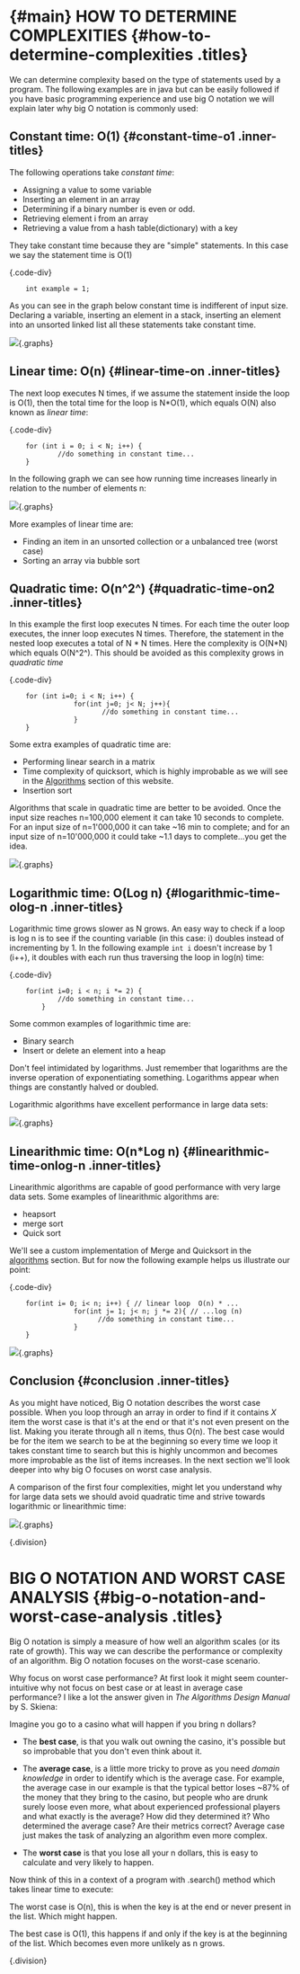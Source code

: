


 {#main}
HOW TO DETERMINE COMPLEXITIES {#how-to-determine-complexities .titles}
=============================

We can determine complexity based on the type of statements used by a
program. The following examples are in java but can be easily followed
if you have basic programming experience and use big O notation we will
explain later why big O notation is commonly used:

Constant time: O(1) {#constant-time-o1 .inner-titles}
-------------------

The following operations take *constant time*:

-   Assigning a value to some variable
-   Inserting an element in an array
-   Determining if a binary number is even or odd.
-   Retrieving element i from an array
-   Retrieving a value from a hash table(dictionary) with a key

They take constant time because they are \"simple\" statements. In this
case we say the statement time is O(1)

 {.code-div}
                        
        int example = 1;
                    


As you can see in the graph below constant time is indifferent of input
size. Declaring a variable, inserting an element in a stack, inserting
an element into an unsorted linked list all these statements take
constant time.

![](images/graphs/constant.svg){.graphs}

Linear time: O(n) {#linear-time-on .inner-titles}
-----------------

The next loop executes N times, if we assume the statement inside the
loop is O(1), then the total time for the loop is N\*O(1), which equals
O(N) also known as *linear time*:

 {.code-div}
                        
        for (int i = 0; i < N; i++) {
                //do something in constant time...
        }
                    
                    


In the following graph we can see how running time increases linearly in
relation to the number of elements n:

![](images/graphs/linear.svg){.graphs}

More examples of linear time are:

-   Finding an item in an unsorted collection or a unbalanced tree
    (worst case)
-   Sorting an array via bubble sort

Quadratic time: O(n^2^) {#quadratic-time-on2 .inner-titles}
-----------------------

In this example the first loop executes N times. For each time the outer
loop executes, the inner loop executes N times. Therefore, the statement
in the nested loop executes a total of N \* N times. Here the complexity
is O(N\*N) which equals O(N^2^). This should be avoided as this
complexity grows in *quadratic time*

 {.code-div}
                        
        for (int i=0; i < N; i++) {
                    for(int j=0; j< N; j++){
                           //do something in constant time...
                    }
        }
                    
                    


Some extra examples of quadratic time are:

-   Performing linear search in a matrix
-   Time complexity of quicksort, which is highly improbable as we will
    see in the [Algorithms](algorithms.html) section of this website.
-   Insertion sort

Algorithms that scale in quadratic time are better to be avoided. Once
the input size reaches n=100,000 element it can take 10 seconds to
complete. For an input size of n=1'000,000 it can take \~16 min to
complete; and for an input size of n=10'000,000 it could take \~1.1 days
to complete\...you get the idea.

![](images/graphs/quadratic.svg){.graphs}

Logarithmic time: O(Log n) {#logarithmic-time-olog-n .inner-titles}
--------------------------

Logarithmic time grows slower as N grows. An easy way to check if a loop
is log n is to see if the counting variable (in this case: i) doubles
instead of incrementing by 1. In the following example `int i` doesn't
increase by 1 (i++), it doubles with each run thus traversing the loop
in log(n) time:

 {.code-div}
                        
        for(int i=0; i < n; i *= 2) {
                //do something in constant time...
            }                       
        
                    


Some common examples of logarithmic time are:

-   Binary search
-   Insert or delete an element into a heap

Don\'t feel intimidated by logarithms. Just remember that logarithms are
the inverse operation of exponentiating something. Logarithms appear
when things are constantly halved or doubled.

Logarithmic algorithms have excellent performance in large data sets:

![](images/graphs/log.svg){.graphs}

Linearithmic time: O(n\*Log n) {#linearithmic-time-onlog-n .inner-titles}
------------------------------

Linearithmic algorithms are capable of good performance with very large
data sets. Some examples of linearithmic algorithms are:

-   heapsort
-   merge sort
-   Quick sort

We\'ll see a custom implementation of Merge and Quicksort in the
[algorithms](algorithms.html) section. But for now the following example
helps us illustrate our point:

 {.code-div}
                        
        for(int i= 0; i< n; i++) { // linear loop  O(n) * ...
                    for(int j= 1; j< n; j *= 2){ // ...log (n)
                          //do something in constant time...
                    }
        }                   
                        
                    


![](images/graphs/linearithmic.svg){.graphs}

Conclusion {#conclusion .inner-titles}
----------

As you might have noticed, Big O notation describes the worst case
possible. When you loop through an array in order to find if it contains
*X* item the worst case is that it's at the end or that it's not even
present on the list. Making you iterate through all n items, thus O(n).
The best case would be for the item we search to be at the beginning so
every time we loop it takes constant time to search but this is highly
uncommon and becomes more improbable as the list of items increases. In
the next section we\'ll look deeper into why big O focuses on worst case
analysis.

A comparison of the first four complexities, might let you understand
why for large data sets we should avoid quadratic time and strive
towards logarithmic or linearithmic time:

![](images/graphs/comparison.svg){.graphs}

 {.division}


BIG O NOTATION AND WORST CASE ANALYSIS {#big-o-notation-and-worst-case-analysis .titles}
======================================

Big O notation is simply a measure of how well an algorithm scales (or
its rate of growth). This way we can describe the performance or
complexity of an algorithm. Big O notation focuses on the worst-case
scenario.

Why focus on worst case performance? At first look it might seem
counter-intuitive why not focus on best case or at least in average case
performance? I like a lot the answer given in *The Algorithms Design
Manual* by S. Skiena:

Imagine you go to a casino what will happen if you bring n dollars?

-   The **best case**, is that you walk out owning the casino, it's
    possible but so improbable that you don't even think about it.

-   The **average case**, is a little more tricky to prove as you need
    *domain knowledge* in order to identify which is the average case.
    For example, the average case in our example is that the typical
    bettor loses \~87% of the money that they bring to the casino, but
    people who are drunk surely loose even more, what about experienced
    professional players and what exactly is the average? How did they
    determined it? Who determined the average case? Are their metrics
    correct? Average case just makes the task of analyzing an algorithm
    even more complex.

-   The **worst case** is that you lose all your n dollars, this is easy
    to calculate and very likely to happen.

Now think of this in a context of a program with .search() method which
takes linear time to execute:

The worst case is O(n), this is when the key is at the end or never
present in the list. Which might happen.

The best case is O(1), this happens if and only if the key is at the
beginning of the list. Which becomes even more unlikely as n grows.

 {.division}


